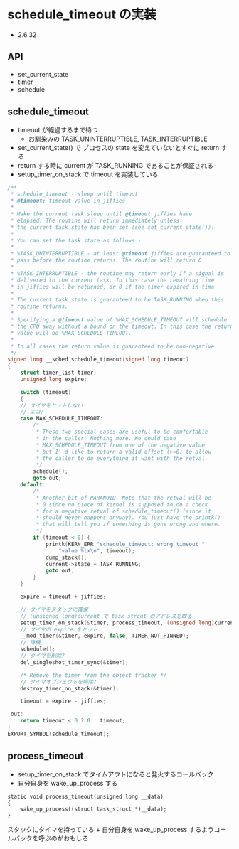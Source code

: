 # schedule_timeout の実装

 * 2.6.32

## API

 * set_current_state
 * timer
 * schedule

## schedule_timeout

 * timeout が経過するまで待つ
   * お馴染みの TASK_UNINTERRUPTIBLE, TASK_INTERRUPTIBLE
 * set_current_state() で プロセスの state を変えていないとすぐに return する
 * return する時に current が TASK_RUNNING であることが保証される
 * setup_timer_on_stack で timeout を実装している

```c
/**
 * schedule_timeout - sleep until timeout
 * @timeout: timeout value in jiffies
 *
 * Make the current task sleep until @timeout jiffies have
 * elapsed. The routine will return immediately unless
 * the current task state has been set (see set_current_state()).
 *
 * You can set the task state as follows -
 *
 * %TASK_UNINTERRUPTIBLE - at least @timeout jiffies are guaranteed to
 * pass before the routine returns. The routine will return 0
 *
 * %TASK_INTERRUPTIBLE - the routine may return early if a signal is
 * delivered to the current task. In this case the remaining time
 * in jiffies will be returned, or 0 if the timer expired in time
 *
 * The current task state is guaranteed to be TASK_RUNNING when this
 * routine returns.
 *
 * Specifying a @timeout value of %MAX_SCHEDULE_TIMEOUT will schedule
 * the CPU away without a bound on the timeout. In this case the return
 * value will be %MAX_SCHEDULE_TIMEOUT.
 *
 * In all cases the return value is guaranteed to be non-negative.
 */
signed long __sched schedule_timeout(signed long timeout)
{
	struct timer_list timer;
	unsigned long expire;

	switch (timeout)
	{
    // タイマをセットしない
    // エコ?
	case MAX_SCHEDULE_TIMEOUT:
		/*
		 * These two special cases are useful to be comfortable
		 * in the caller. Nothing more. We could take
		 * MAX_SCHEDULE_TIMEOUT from one of the negative value
		 * but I' d like to return a valid offset (>=0) to allow
		 * the caller to do everything it want with the retval.
		 */
		schedule();
		goto out;
	default:
		/*
		 * Another bit of PARANOID. Note that the retval will be
		 * 0 since no piece of kernel is supposed to do a check
		 * for a negative retval of schedule_timeout() (since it
		 * should never happens anyway). You just have the printk()
		 * that will tell you if something is gone wrong and where.
		 */
		if (timeout < 0) {
			printk(KERN_ERR "schedule_timeout: wrong timeout "
				"value %lx\n", timeout);
			dump_stack();
			current->state = TASK_RUNNING;
			goto out;
		}
	}

	expire = timeout + jiffies;

    // タイマをスタックに確保
    // (unsigned long)current で task_strcut のアドレスを取る
	setup_timer_on_stack(&timer, process_timeout, (unsigned long)current);
    // タイマの expire をセット
	__mod_timer(&timer, expire, false, TIMER_NOT_PINNED);
    // 待機
	schedule();
    // タイマを削除?
	del_singleshot_timer_sync(&timer);

	/* Remove the timer from the object tracker */
    // タイマオブジェクトを削除?     
	destroy_timer_on_stack(&timer);

	timeout = expire - jiffies;

 out:
	return timeout < 0 ? 0 : timeout;
}
EXPORT_SYMBOL(schedule_timeout);
```

## process_timeout

 * setup_timer_on_stack でタイムアウトになると発火するコールバック
 * 自分自身を wake_up_process する

```
static void process_timeout(unsigned long __data)
{
	wake_up_process((struct task_struct *)__data);
}
```

スタックにタイマを持っている + 自分自身を wake_up_process するようコールバックを呼ぶのがおもしろ